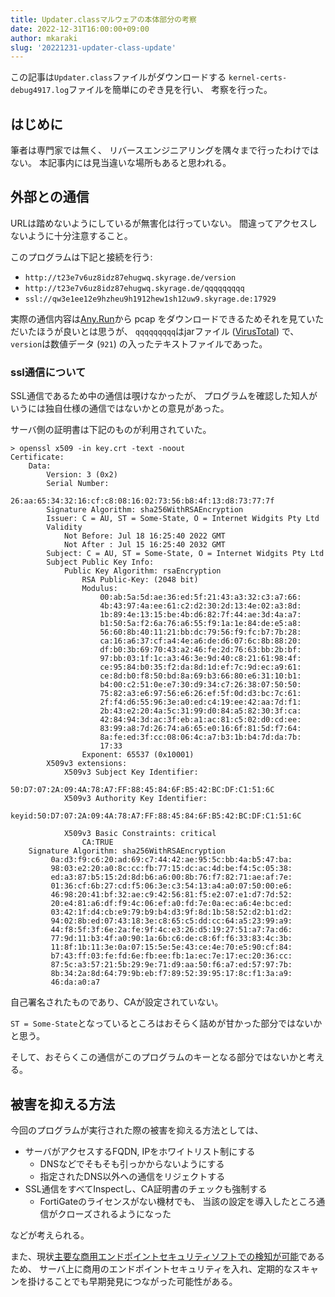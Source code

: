 ```yaml
---
title: Updater.classマルウェアの本体部分の考察
date: 2022-12-31T16:00:00+09:00
author: mkaraki
slug: '20221231-updater-class-update'
---
```


この記事は`Updater.class`ファイルがダウンロードする
`kernel-certs-debug4917.log`ファイルを簡単にのぞき見を行い、
考察を行った。

## はじめに

筆者は専門家では無く、
リバースエンジニアリングを隅々まで行ったわけではない。
本記事内には見当違いな場所もあると思われる。

## 外部との通信

URLは踏めないようにしているが無害化は行っていない。
間違ってアクセスしないように十分注意すること。

このプログラムは下記と接続を行う:
- `http://t23e7v6uz8idz87ehugwq.skyrage.de/version`
- `http://t23e7v6uz8idz87ehugwq.skyrage.de/qqqqqqqqq`
- `ssl://qw3e1ee12e9hzheu9h1912hew1sh12uw9.skyrage.de:17929`

実際の通信内容は[Any.Run](https://app.any.run/tasks/7accb28d-a771-4353-bbc6-bf7647c59c47)から
pcap
をダウンロードできるためそれを見ていただいたほうが良いとは思うが、
`qqqqqqqqq`はjarファイル
([VirusTotal](https://www.virustotal.com/gui/file/9cf6f6698d6e5d7f2c97bedfb67429422269e0dfe677f3b10c99919e81d7642a))
で、`version`は数値データ
(`921`)
の入ったテキストファイルであった。

### ssl通信について

SSL通信であるため中の通信は覗けなかったが、
プログラムを確認した知人がいうには独自仕様の通信ではないかとの意見があった。

サーバ側の証明書は下記のものが利用されていた。
```
> openssl x509 -in key.crt -text -noout
Certificate:
    Data:
        Version: 3 (0x2)
        Serial Number:
            26:aa:65:34:32:16:cf:c8:08:16:02:73:56:b8:4f:13:d8:73:77:7f
        Signature Algorithm: sha256WithRSAEncryption
        Issuer: C = AU, ST = Some-State, O = Internet Widgits Pty Ltd
        Validity
            Not Before: Jul 18 16:25:40 2022 GMT
            Not After : Jul 15 16:25:40 2032 GMT
        Subject: C = AU, ST = Some-State, O = Internet Widgits Pty Ltd
        Subject Public Key Info:
            Public Key Algorithm: rsaEncryption
                RSA Public-Key: (2048 bit)
                Modulus:
                    00:ab:5a:5d:ae:36:ed:5f:21:43:a3:32:c3:a7:66:
                    4b:43:97:4a:ee:61:c2:d2:30:2d:13:4e:02:a3:8d:
                    1b:89:4e:13:15:be:4b:d6:82:7f:44:ae:3d:4a:a7:
                    b1:50:5a:f2:6a:76:a6:55:f9:1a:1e:84:de:e5:a8:
                    56:60:8b:40:11:21:bb:dc:79:56:f9:fc:b7:7b:28:
                    ca:16:a6:37:cf:a4:4e:a6:de:d6:07:6c:8b:88:20:
                    df:b0:3b:69:70:43:a2:46:fe:2d:76:63:bb:2b:bf:
                    97:bb:03:1f:1c:a3:46:3e:9d:40:c8:21:61:98:4f:
                    ce:95:84:b0:35:f2:da:8d:1d:ef:7c:9d:ec:a9:61:
                    ce:8d:b0:f8:50:bd:8a:69:b3:66:80:e6:31:10:b1:
                    b4:00:c2:51:0e:e7:30:d9:34:c7:26:38:07:50:50:
                    75:82:a3:e6:97:56:e6:26:ef:5f:0d:d3:bc:7c:61:
                    2f:f4:d6:55:96:3e:a0:ed:c4:19:ee:42:aa:7d:f1:
                    2b:43:e2:20:4a:5c:31:99:d0:84:a5:82:30:3f:ca:
                    42:84:94:3d:ac:3f:eb:a1:ac:81:c5:02:d0:cd:ee:
                    83:99:a8:7d:26:74:a6:65:e0:16:6f:81:5d:f7:64:
                    8a:fe:ed:3f:cc:08:06:4c:a7:b3:1b:b4:7d:da:7b:
                    17:33
                Exponent: 65537 (0x10001)
        X509v3 extensions:
            X509v3 Subject Key Identifier:
                50:D7:07:2A:09:4A:78:A7:FF:88:45:84:6F:B5:42:BC:DF:C1:51:6C
            X509v3 Authority Key Identifier:
                keyid:50:D7:07:2A:09:4A:78:A7:FF:88:45:84:6F:B5:42:BC:DF:C1:51:6C

            X509v3 Basic Constraints: critical
                CA:TRUE
    Signature Algorithm: sha256WithRSAEncryption
         0a:d3:f9:c6:20:ad:69:c7:44:42:ae:95:5c:bb:4a:b5:47:ba:
         98:03:e2:20:a0:8c:cc:fb:77:15:dc:ac:4d:be:f4:5c:05:38:
         ed:a3:87:b5:15:2d:8d:b6:a6:00:8b:76:f7:82:71:ae:af:7e:
         01:36:cf:6b:27:cd:f5:06:3e:c3:54:13:a4:a0:07:50:00:e6:
         46:98:20:41:bf:32:ae:c9:42:56:81:f5:e2:07:e1:d7:7d:52:
         20:e4:81:a6:df:f9:4c:06:ef:a0:fd:7e:0a:ec:a6:4e:bc:ed:
         03:42:1f:d4:cb:e9:79:b9:b4:d3:9f:8d:1b:58:52:d2:b1:d2:
         94:02:8b:ed:07:43:18:3e:c8:65:c5:dd:cc:64:a5:23:99:a9:
         44:f8:5f:3f:6e:2a:fe:9f:4c:e3:26:d5:19:27:51:a7:7a:d6:
         77:9d:11:b3:4f:a0:90:1a:6b:c6:de:c8:6f:f6:33:83:4c:3b:
         11:8f:1b:11:3e:0a:07:15:5e:5e:43:ce:4e:70:e5:90:cf:84:
         b7:43:ff:03:fe:fd:6e:fb:ee:fb:1a:ec:7e:17:ec:20:36:cc:
         87:5c:a3:57:21:5b:29:9e:71:d9:aa:50:f6:a7:ed:57:97:7b:
         8b:34:2a:8d:64:79:9b:eb:f7:89:52:39:95:17:8c:f1:3a:a9:
         46:da:a0:a7
```

自己署名されたものであり、CAが設定されていない。

`ST = Some-State`となっているところはおそらく詰めが甘かった部分ではないかと思う。

そして、おそらくこの通信がこのプログラムのキーとなる部分ではないかと考える。

## 被害を抑える方法

今回のプログラムが実行された際の被害を抑える方法としては、
- サーバがアクセスするFQDN, IPをホワイトリスト制にする
  - DNSなどでそもそも引っかからないようにする
  - 指定されたDNS以外への通信をリジェクトする
- SSL通信をすべてInspectし、CA証明書のチェックも強制する
  - FortiGateのライセンスがない機材でも、
    当該の設定を導入したところ通信がクローズされるようになった

などが考えられる。

また、現状[主要な商用エンドポイントセキュリティソフトでの検知が可能](https://www.virustotal.com/gui/file/753579034abcffedd35f0fd9f3eac771b6f63d743194f9c6c2a64fe49db218b7/detection)であるため、
サーバ上に商用のエンドポイントセキュリティを入れ、定期的なスキャンを掛けることでも早期発見につながった可能性がある。